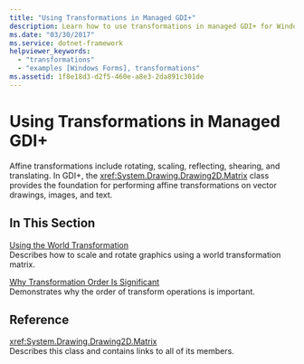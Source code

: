 ```yaml
---
title: "Using Transformations in Managed GDI+"
description: Learn how to use transformations in managed GDI+ for Windows Forms with a selection of topics and tutorials.
ms.date: "03/30/2017"
ms.service: dotnet-framework
helpviewer_keywords: 
  - "transformations"
  - "examples [Windows Forms], transformations"
ms.assetid: 1f8e18d3-d2f5-460e-a8e3-2da891c301de
---
```

# Using Transformations in Managed GDI+

Affine transformations include rotating, scaling, reflecting, shearing, and translating. In GDI+, the <xref:System.Drawing.Drawing2D.Matrix> class provides the foundation for performing affine transformations on vector drawings, images, and text.  
  
## In This Section  

[Using the World Transformation](using-the-world-transformation.md)  
Describes how to scale and rotate graphics using a world transformation matrix.  
  
[Why Transformation Order Is Significant](why-transformation-order-is-significant.md)  
Demonstrates why the order of transform operations is important.  
  
## Reference  

<xref:System.Drawing.Drawing2D.Matrix>  
Describes this class and contains links to all of its members.
